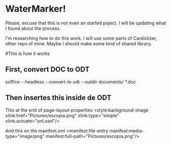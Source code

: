 # WaterMarker!

Please, excuse that this is not even an started poject.
I will be updating what I found about the process.

I'm researching how to do this work.
I will use some parts of Cardiolizer, other repo of mine.
Maybe I should make some kind of shared library.

#This is how it works

## First, convert DOC to ODT
soffice --headless --convert-to odt --outdir documents/ *.doc

## Then insertes this inside de ODT
This at the end of page-layout-properties
<style:background-image xlink:href="Pictures/escopia.png" xlink:type="simple" xlink:actuate="onLoad"/>

And this on the manifest.xml
<manifest:file-entry manifest:media-type="image/png" manifest:full-path="Pictures/escopia.png"/>

